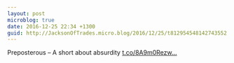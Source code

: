 ```yaml
---
layout: post
microblog: true
date: 2016-12-25 22:34 +1300
guid: http://JacksonOfTrades.micro.blog/2016/12/25/t812954548142743552.html
---
```

Preposterous – A short about absurdity [t.co/8A9m0Rezw...](https://t.co/8A9m0Rezwg)
